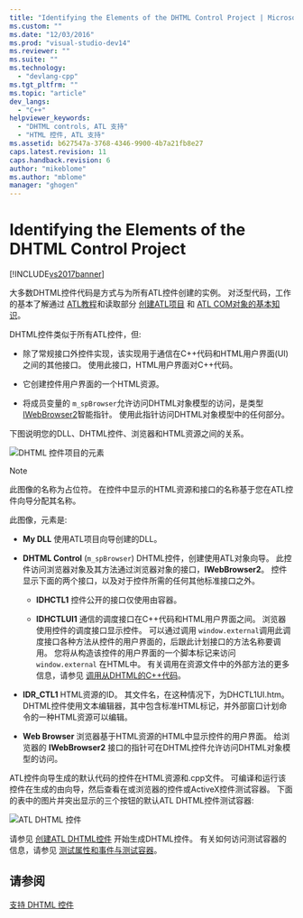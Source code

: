 ```yaml
---
title: "Identifying the Elements of the DHTML Control Project | Microsoft Docs"
ms.custom: ""
ms.date: "12/03/2016"
ms.prod: "visual-studio-dev14"
ms.reviewer: ""
ms.suite: ""
ms.technology: 
  - "devlang-cpp"
ms.tgt_pltfrm: ""
ms.topic: "article"
dev_langs: 
  - "C++"
helpviewer_keywords: 
  - "DHTML controls, ATL 支持"
  - "HTML 控件, ATL 支持"
ms.assetid: b627547a-3768-4346-9900-4b7a21fb8e27
caps.latest.revision: 11
caps.handback.revision: 6
author: "mikeblome"
ms.author: "mblome"
manager: "ghogen"
---
```

# Identifying the Elements of the DHTML Control Project
[!INCLUDE[vs2017banner](../assembler/inline/includes/vs2017banner.md)]

大多数DHTML控件代码是方式与为所有ATL控件创建的实例。  对泛型代码，工作的基本了解通过 [ATL教程](../atl/active-template-library-atl-tutorial.md)和读取部分 [创建ATL项目](../atl/reference/creating-an-atl-project.md) 和 [ATL COM对象的基本知识](../atl/fundamentals-of-atl-com-objects.md)。  
  
 DHTML控件类似于所有ATL控件，但:  
  
-   除了常规接口外控件实现，该实现用于通信在C\+\+代码和HTML用户界面\(UI\)之间的其他接口。  使用此接口，HTML用户界面对C\+\+代码。  
  
-   它创建控件用户界面的一个HTML资源。  
  
-   将成员变量的 `m_spBrowser`允许访问DHTML对象模型的访问，是类型 [IWebBrowser2](https://msdn.microsoft.com/en-us/library/aa752127.aspx)智能指针。  使用此指针访问DHTML对象模型中的任何部分。  
  
 下图说明您的DLL、DHTML控件、浏览器和HTML资源之间的关系。  
  
 ![DHTML 控件项目的元素](../atl/media/vc52en1.png "vc52EN1")  
  
> [!NOTE]
>  此图像的名称为占位符。  在控件中显示的HTML资源和接口的名称基于您在ATL控件向导分配其名称。  
  
 此图像，元素是:  
  
-   **My DLL** 使用ATL项目向导创建的DLL。  
  
-   **DHTML Control** \(`m_spBrowser`\) DHTML控件，创建使用ATL对象向导。  此控件访问浏览器对象及其方法通过浏览器对象的接口，**IWebBrowser2**。  控件显示下面的两个接口，以及对于控件所需的任何其他标准接口之外。  
  
    -   **IDHCTL1** 控件公开的接口仅使用由容器。  
  
    -   **IDHCTLUI1** 通信的调度接口在C\+\+代码和HTML用户界面之间。  浏览器使用控件的调度接口显示控件。  可以通过调用 `window.external`调用此调度接口各种方法从控件的用户界面的，后跟此计划接口的方法名称要调用。  您将从构造该控件的用户界面的一个脚本标记来访问 `window.external` 在HTML中。  有关调用在资源文件中的外部方法的更多信息，请参见 [调用从DHTML的C\+\+代码](../atl/calling-cpp-code-from-dhtml.md)。  
  
-   **IDR\_CTL1** HTML资源的ID。  其文件名，在这种情况下，为DHCTL1UI.htm。  DHTML控件使用文本编辑器，其中包含标准HTML标记，并外部窗口计划命令的一种HTML资源可以编辑。  
  
-   **Web Browser** 浏览器基于HTML资源的HTML中显示控件的用户界面。  给浏览器的 **IWebBrowser2** 接口的指针可在DHTML控件允许访问DHTML对象模型的访问。  
  
 ATL控件向导生成的默认代码的控件在HTML资源和.cpp文件。  可编译和运行该控件在生成的由向导，然后查看在或浏览器的控件或ActiveX控件测试容器。  下面的表中的图片并突出显示的三个按钮的默认ATL DHTML控件测试容器:  
  
 ![ATL DHTML 控件](../atl/media/vc52en2.png "vc52EN2")  
  
 请参见 [创建ATL DHTML控件](../atl/creating-an-atl-dhtml-control.md) 开始生成DHTML控件。  有关如何访问测试容器的信息，请参见 [测试属性和事件与测试容器](../mfc/testing-properties-and-events-with-test-container.md)。  
  
## 请参阅  
 [支持 DHTML 控件](../atl/atl-support-for-dhtml-controls.md)